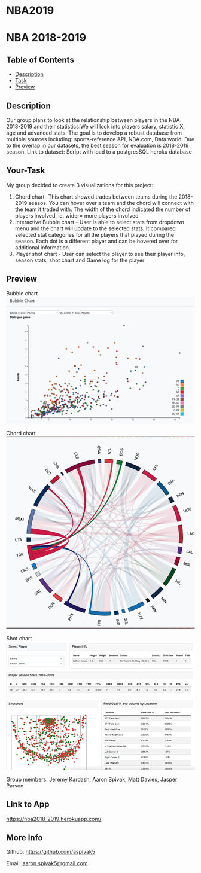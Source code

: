 # NBA2019

# NBA 2018-2019

## Table of Contents
* [Description](#description)
* [Task](#Your-Task)
* [Preview](#preview)

## Description
Our group plans to look at the relationship between players in the NBA 2018-2019 and their statistics.We will look into players salary, statistic X, age and
advanced stats.
The goal is to develop a robust database from multiple sources including: sports-reference API, NBA.com, Data.world. Due to the overlap in our datasets, the best
season for evaluation is 2018-2019 season.
Link to dataset: Script with load to a postgresSQL heroku database

## Your-Task
My group decided to create 3 visualizations for this project:
1. Chord chart- This chart showed trades between teams during the 2018-2019 seasos. You can hover over a team and the chord will connect with the team it traded with. The width of the chord indicated the number of players involved. ie. wider= more players involved 
2. Interactive Bubble chart - User is able to select stats from dropdown menu and the chart will update to the selected stats. It compared selected stat categories for all the players that played during the season. Each dot is a different player and can be hovered over for additional information.
3. Player shot chart - User can select the player to see their player info, season stats, shot chart and Game log for the player


## Preview
Bubble chart
![Preview](bubblechart.png)

Chord chart
![Preview](chordchart.png)

Shot chart
![Preview](Shotchart.png)

Group members: Jeremy Kardash, Aaron Spivak, Matt Davies, Jasper Parson 
## Link to App
 https://nba2018-2019.herokuapp.com/
## More Info
Github: https://github.com/aspivak5

Email: aaron.spivak5@gmail.com
